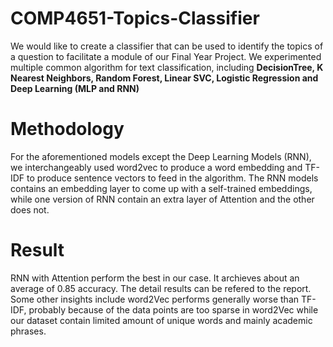 # COMP4651-Topics-Classifier
We would like to create a classifier that can be used to identify the 
topics of a question to facilitate a module of our Final Year Project.
We experimented multiple common algorithm for text classification, including **DecisionTree, K Nearest Neighbors, Random Forest, Linear SVC, Logistic Regression and Deep Learning (MLP and RNN)**

# Methodology
For the aforementioned models except the Deep Learning Models (RNN), we interchangeably used word2vec to produce a word embedding and TF-IDF to produce sentence vectors to feed in the algorithm.
The RNN models contains an embedding layer to come up with a self-trained embeddings, while one version of RNN contain an extra layer of Attention and the other does not.

# Result
RNN with Attention perform the best in our case. It archieves about an average of 0.85 accuracy. The detail results can be refered to the report.
Some other insights include word2Vec performs generally worse than TF-IDF, probably because of the data points are too sparse in word2Vec while our dataset contain limited amount of unique words and mainly academic phrases.
